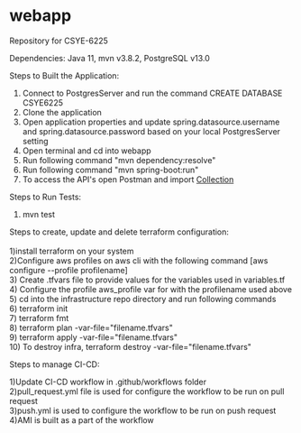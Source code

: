 # webapp

Repository for CSYE-6225

Dependencies:
Java 11,
mvn v3.8.2,
PostgreSQL v13.0

Steps to Built the Application:
1) Connect to PostgresServer and run the command CREATE DATABASE CSYE6225
2) Clone the application
3) Open application properties and update  spring.datasource.username and spring.datasource.password based on your local PostgresServer setting
4) Open terminal and cd into webapp
5) Run following command "mvn dependency:resolve"
6) Run following command "mvn spring-boot:run"
7) To access the API's open Postman and import [Collection](https://github.com/Olly96/webapp/blob/main/CSYE-6225%20webapp.postman_collection.json)

Steps to Run Tests:<br>
1) mvn test


Steps to create, update and delete terraform configuration:<br><br>
1)install terraform on your system<br>
2)Configure aws profiles on aws cli with the following command [aws configure --profile profilename]<br>
3) Create .tfvars file to provide values for the variables used in variables.tf<br>
4) Configure the profile aws_profile var for with the profilename used above<br>
5) cd into the infrastructure repo directory and run following commands<br>
6) terraform init<br>
7) terraform fmt<br>
8) terraform plan -var-file="filename.tfvars"<br>
9) terraform apply -var-file="filename.tfvars"<br>
10) To destroy infra, terraform destroy -var-file="filename.tfvars"<br>

Steps to manage CI-CD:<br>

1)Update CI-CD workflow in .github/workflows folder<br>
2)pull_request.yml file is used for configure the workflow to be run on pull request<br>
3)push.yml is used to configure the workflow to be run on push request<br>
4)AMI is built as a part of the workflow<br>

